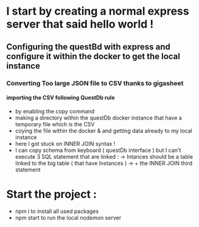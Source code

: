 # I start by creating a normal express server that said hello world ! 

## Configuring the questBd with express and configure it within the docker to get the local instance 

### Converting Too large JSON file to CSV thanks to gigasheet 

#### importing the CSV following QuestDb rule
- by enabling the copy command 
- making a directory within the questDb docker instance that have a temporary file which is the CSV
- coying the file within the docker & and getting data already to my local instance 
- here I got stuck on INNER JOIN syntax ! 
- I can copy schema from keyboard ( questDb interface ) but I can't execute 3 SQL statement that are linked :
   -> Intances should be a table linked to the big table ( that have Instances ) 
   -> + the INNER JOIN third statement 


# Start the project : 
- npm i to install all used packages
- npm start to run the local nodemon server
